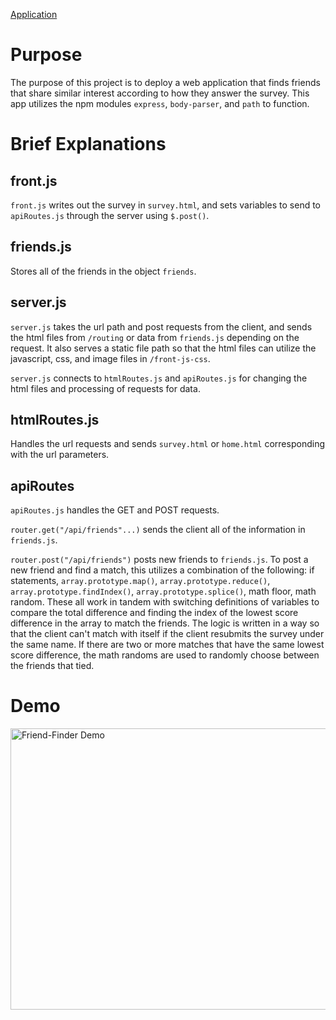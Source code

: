 [Application](https://immense-reef-53914.herokuapp.com/)

# **Purpose**

The purpose of this project is to deploy a web application that finds friends that share similar interest according to how they answer the survey. This app utilizes the npm modules `express`, `body-parser`, and `path` to function.

# **Brief Explanations**

## **front.js**

`front.js` writes out the survey in `survey.html`, and sets variables to send to `apiRoutes.js` through the server using `$.post()`.

## **friends.js**

Stores all of the friends in the object `friends`.

## **server.js**

`server.js` takes the url path and post requests from the client, and sends the html files from `/routing` or data from `friends.js` depending on the request. It also serves a static file path so that the html files can utilize the javascript, css, and image files in `/front-js-css`. 

`server.js` connects to `htmlRoutes.js` and `apiRoutes.js` for changing the html files and processing of requests for data.

## **htmlRoutes.js**

Handles the url requests and sends `survey.html` or `home.html` corresponding with the url parameters.

## **apiRoutes**

`apiRoutes.js` handles the GET and POST requests. 

`router.get("/api/friends"...)` sends the client all of the information in `friends.js`. 

`router.post("/api/friends")` posts new friends to `friends.js`. To post a new friend and find a match, this utilizes a combination of the following: if statements, `array.prototype.map()`, `array.prototype.reduce()`, `array.prototype.findIndex()`, `array.prototype.splice()`, math floor, math random. These all work in tandem with switching definitions of variables to compare the total difference and finding the index of the lowest score difference in the array to match the friends. The logic is written in a way so that the client can't match with itself if the client resubmits the survey under the same name. If there are two or more matches that have the same lowest score difference, the math randoms are used to randomly choose between the friends that tied.

# **Demo**

<img src="friend-finder.gif" style="height: 450px; width: 700px;" alt="Friend-Finder Demo">